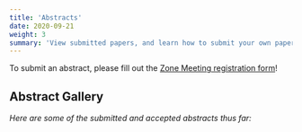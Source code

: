 ```yaml
---
title: 'Abstracts'
date: 2020-09-21
weight: 3
summary: 'View submitted papers, and learn how to submit your own paper!'
---
```


To submit an abstract, please fill out the [Zone Meeting registration form](https://sps-zone-1.github.io/zone-meeting/)! 



## Abstract Gallery

*Here are some of the submitted and accepted abstracts thus far:*


